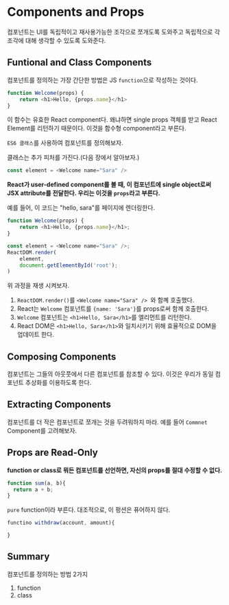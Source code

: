 # Components and Props

컴포넌트는 UI를 독립적이고 재사용가능한 조각으로 쪼개도록 도와주고 독립적으로 각 조각에 대해 생각할 수 있도록 도와준다. 

## Funtional and Class Components

컴포넌트를 정의하는 가장 간단한 방법은 JS `function`으로 작성하는 것이다.

```javascript
function Welcome(props) {
    return <h1>Hello, {props.name}</h1>
}
```

이 함수는 유효한 React component다. 왜냐하면 single props 객체를 받고 React Element를 리턴하기 때문이다. 이것을 함수형 component라고 부른다. 

`ES6 클래스`를 사용하여 컴포넌트를 정의해보자.

클래스는 추가 피처를 가진다.(다음 장에서 알아보자.)

```javascript
const element = <Welcome name="Sara" />
```

**React가 user-defined component를 볼 때, 이 컴포넌트에 single object로써 JSX attribute를 전달한다. 우리는 이것을 `props`라고 부른다.**

예를 들어, 이 코드는 "hello, sara"를 페이지에 렌더링한다.

```javascript
function Welcome(props) {
    return <h1>Hello, {props.name}</h1>;
}

const element = <Welcome name="Sara" />;
ReactDOM.render(
    element,
    document.getElementById('root');
)
```

위 과정을 재생 시켜보자.

1. `ReactDOM.render()`를 `<Welcome name="Sara" /> `와 함꼐 호출했다.
2. React는 `Welcome` 컴포넌트를 `{name: 'Sara'}`를 props로써 함께 호출한다.
3. `Welcome` 컴포넌트는 `<h1>Hello, Sara</h1>`를 엘리먼트를 리턴한다.
4. React DOM은 `<h1>Hello, Sara</h1>`와 일치시키기 위해 효율적으로 DOM을 업데이트 한다.

## Composing Components

컴포넌트는 그들의 아웃풋에서 다른 컴포넌트를 참조할 수 있다. 이것은 우리가 동일 컴포넌트 추상화를 이용하도록 한다. 

## Extracting Components

컴포넌트를 더 작은 컴포넌트로 쪼개는 것을 두려워하지 마라. 예를 들어 `Commnet` Component를 고려해보자.

## Props are Read-Only

**function or class로 뭐든 컴포넌트를 선언하면, 자신의 props를 절대 수정할 수 없다.**

```javascript
function sum(a, b){
  return a + b;
}
```

`pure` function이라 부른다. 대조적으로, 이 펑션은 퓨어하지 않다.

```javascript
functino withdraw(account, amount){

}
```

## Summary

컴포넌트를 정의하는 방법 2가지
1. function
2. class